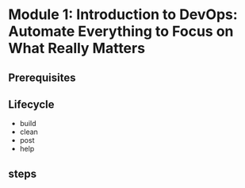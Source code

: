 # Module 1: Introduction to DevOps: Automate Everything to Focus on What Really Matters
## Prerequisites

## Lifecycle
- build
- clean
- post
- help

## steps

